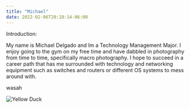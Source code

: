 ```yaml
---
title: "Michael"
date: 2022-02-06T20:10:14-06:00
---
```


Introduction:

My name is Michael Delgado and Im a Technology Management Major. I enjoy going to the gym on my free time and have dabbled in photography from time to time, specifically macro photography. I hope to succeed in a career path that has me surrounded with technology and networking equipment such as switches and routers or different OS systems to mess around with.

wasah

![Yellow Duck](https://prnt.sc/26pyjlj)